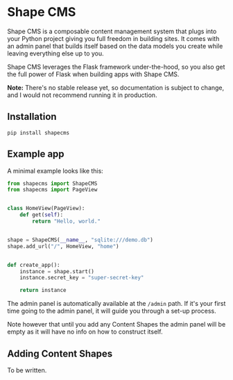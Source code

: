 # Shape CMS

Shape CMS is a composable content management system that plugs into your Python project giving you full freedom in building sites. 
It comes with an admin panel that builds itself based on the data models you create while leaving everything else up to you.

Shape CMS leverages the Flask framework under-the-hood, so you also get the full power of Flask when building apps with Shape CMS.

**Note:** There's no stable release yet, so documentation is subject to change, and I would not recommend running it in production.

## Installation

```shell
pip install shapecms
```

## Example app

A minimal example looks like this:

```python
from shapecms import ShapeCMS
from shapecms import PageView


class HomeView(PageView):
    def get(self):
        return "Hello, world."


shape = ShapeCMS(__name__, "sqlite:///demo.db")
shape.add_url("/", HomeView, "home")


def create_app():
    instance = shape.start()
    instance.secret_key = "super-secret-key"

    return instance
```

The admin panel is automatically available at the `/admin` path. If it's your first time going to the admin panel, it will guide you through a set-up process. 

Note however that until you add any Content Shapes the admin panel will be empty as it will have no info on how to construct itself.

## Adding Content Shapes

To be written.